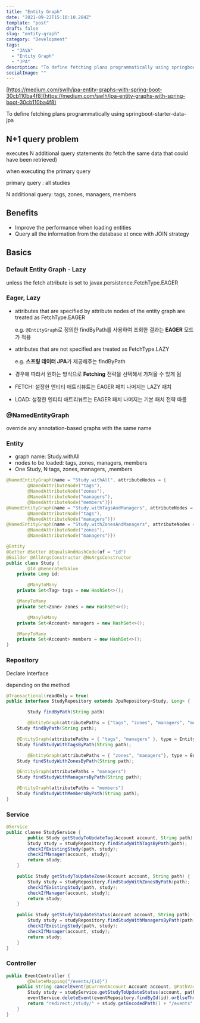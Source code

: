 ```yaml
---
title: "Entity Graph"
date: "2021-09-22T15:10:10.284Z"
template: "post"
draft: false
slug: "entity-graph"
category: "Development"
tags:
  - "JAVA"
  - "Entity Graph"
  - "JPA"
description: "To define fetching plans programmatically using springboot-starter-data-jpa"
socialImage: ""
---
```


[https://medium.com/swlh/jpa-entity-graphs-with-spring-boot-30cb110ba4f8](https://medium.com/swlh/jpa-entity-graphs-with-spring-boot-30cb110ba4f8)

To define fetching plans programmatically using springboot-starter-data-jpa

## N+1 query problem

executes N additional query statements (to fetch the same data that could have been retrieved)

when executing the primary query

primary query : all studies

N additional query: tags, zones, managers, members

## Benefits

- Improve the performance when loading entities
- Query all the information from the database at once with JOIN strategy

## Basics

### Default Entity Graph - Lazy

unless the fetch attribute is set to javax.persistence.FetchType.EAGER

### Eager, Lazy

- attributes that are specified by attribute nodes of the entity graph are treated as FetchType.EAGER

  e.g. `@EntityGraph`로 정의한 findByPath를 사용하여 조회한 결과는 **EAGER** 모드가 적용

- attributes that are not specified are treated as FetchType.LAZY

  e.g. **스프링 데이터 JPA**가 제공해주는 findByPath

- 경우에 따라서 원하는 방식으로 **Fetching** 전략을 선택해서 가져올 수 있게 됨

- FETCH: 설정한 엔티티 애트리뷰트는 EAGER 패치 나머지는 LAZY 패치
- LOAD: 설정한 엔티티 애트리뷰트는 EAGER 패치 나머지는 기본 패치 전략 따름

### @NamedEntityGraph

override any annotation-based graphs with the same name

### Entity

- graph name: Study.withAll
- nodes to be loaded: tags, zones, managers, members
- One Study, N tags, zones, managers, ,members

```java
@NamedEntityGraph(name = "Study.withAll", attributeNodes = {
        @NamedAttributeNode("tags"),
        @NamedAttributeNode("zones"),
        @NamedAttributeNode("managers"),
        @NamedAttributeNode("members")})
@NamedEntityGraph(name = "Study.withTagsAndManagers", attributeNodes = {
        @NamedAttributeNode("tags"),
        @NamedAttributeNode("managers")})
@NamedEntityGraph(name = "Study.withZonesAndManagers", attributeNodes = {
        @NamedAttributeNode("zones"),
        @NamedAttributeNode("managers")})

@Entity
@Getter @Setter @EqualsAndHashCode(of = "id")
@Builder @AllArgsConstructor @NoArgsConstructor
public class Study {
		@Id @GeneratedValue
    private Long id;

		@ManyToMany
    private Set<Tag> tags = new HashSet<>();

    @ManyToMany
    private Set<Zone> zones = new HashSet<>();

		@ManyToMany
    private Set<Account> managers = new HashSet<>();

    @ManyToMany
    private Set<Account> members = new HashSet<>();
}
```

### Repository

Declare Interface

depending on the method

```java
@Transactional(readOnly = true)
public interface StudyRepository extends JpaRepository<Study, Long> {

		Study findByPath(String path)

		@EntityGraph(attributePaths = {"tags", "zones", "managers", "members"},type = EntityGraph.EntityGraphType.LOAD)
    Study findByPath(String path);

    @EntityGraph(attributePaths = { "tags", "managers" }, type = EntityGraph.EntityGraphType.LOAD)
    Study findStudyWithTagsByPath(String path);

		@EntityGraph(attributePaths = { "zones", "managers"}, type = EntityGraph.EntityGraphType.LOAD)
    Study findStudyWithZonesByPath(String path);

    @EntityGraph(attributePaths = "managers")
    Study findStudyWithManagersByPath(String path);

    @EntityGraph(attributePaths = "members")
    Study findStudyWithMembersByPath(String path);
}
```

### Service

```java
@Service
public clasee StudyService {
		public Study getStudyToUpdateTag(Account account, String path) {
        Study study = studyRepository.findStudyWithTagsByPath(path);
        checkIfExistingStudy(path, study);
        checkIfManager(account, study);
        return study;
    }

    public Study getStudyToUpdateZone(Account account, String path) {
        Study study = studyRepository.findStudyWithZonesByPath(path);
        checkIfExistingStudy(path, study);
        checkIfManager(account, study);
        return study;
    }

    public Study getStudyToUpdateStatus(Account account, String path) {
        Study study = studyRepository.findStudyWithManagersByPath(path);
        checkIfExistingStudy(path, study);
        checkIfManager(account, study);
        return study;
    }
}
```

### Controller

```java
public EventController {
		@DeleteMapping("/events/{id}")
    public String cancelEvent(@CurrentAccount Account account, @PathVariable String path, @PathVariable Long id) {
        Study study = studyService.getStudyToUpdateStatus(account, path);
        eventService.deleteEvent(eventRepository.findById(id).orElseThrow());
        return "redirect:/study/" + study.getEncodedPath() + "/events";
    }
}
```
